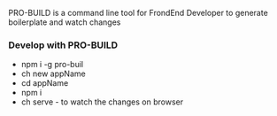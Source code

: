 
PRO-BUILD is a command line tool for FrondEnd Developer to generate boilerplate and watch changes


### Develop with PRO-BUILD ###

* npm i -g pro-buil
* ch new appName
* cd appName
* npm i
* ch serve - to watch the changes on browser

